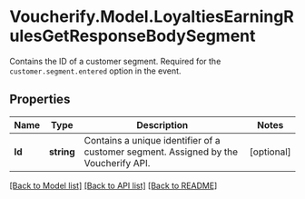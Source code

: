 # Voucherify.Model.LoyaltiesEarningRulesGetResponseBodySegment
Contains the ID of a customer segment. Required for the `customer.segment.entered` option in the event.

## Properties

Name | Type | Description | Notes
------------ | ------------- | ------------- | -------------
**Id** | **string** | Contains a unique identifier of a customer segment. Assigned by the Voucherify API. | [optional] 

[[Back to Model list]](../../README.md#documentation-for-models) [[Back to API list]](../../README.md#documentation-for-api-endpoints) [[Back to README]](../../README.md)

